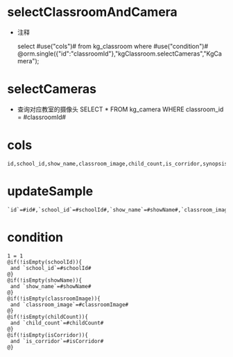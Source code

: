 selectClassroomAndCamera
===
* 注释

	select #use("cols")# from kg_classroom where #use("condition")#
    @orm.single({"id":"classroomId"},"kgClassroom.selectCameras","KgCamera");
    
selectCameras
====
* 查询对应教室的摄像头
    SELECT * FROM kg_camera WHERE classroom_id = #classroomId#  
  
cols
===

	id,school_id,show_name,classroom_image,child_count,is_corridor,synopsis

updateSample
===

	`id`=#id#,`school_id`=#schoolId#,`show_name`=#showName#,`classroom_image`=#classroomImage#,`child_count`=#childCount#,`is_corridor`=#isCorridor#

condition
===

	1 = 1  
	@if(!isEmpty(schoolId)){
	 and `school_id`=#schoolId#
	@}
	@if(!isEmpty(showName)){
	 and `show_name`=#showName#
	@}
	@if(!isEmpty(classroomImage)){
	 and `classroom_image`=#classroomImage#
	@}
	@if(!isEmpty(childCount)){
	 and `child_count`=#childCount#
	@}
	@if(!isEmpty(isCorridor)){
	 and `is_corridor`=#isCorridor#
	@}
	